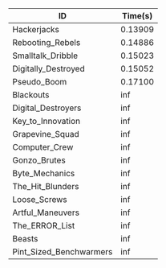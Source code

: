 |ID|Time(s)|
|-|-|
|Hackerjacks|0.13909|
|Rebooting_Rebels|0.14886|
|Smalltalk_Dribble|0.15023|
|Digitally_Destroyed|0.15052|
|Pseudo_Boom|0.17100|
|Blackouts|inf|
|Digital_Destroyers|inf|
|Key_to_Innovation|inf|
|Grapevine_Squad|inf|
|Computer_Crew|inf|
|Gonzo_Brutes|inf|
|Byte_Mechanics|inf|
|The_Hit_Blunders|inf|
|Loose_Screws|inf|
|Artful_Maneuvers|inf|
|The_ERROR_List|inf|
|Beasts|inf|
|Pint_Sized_Benchwarmers|inf|

